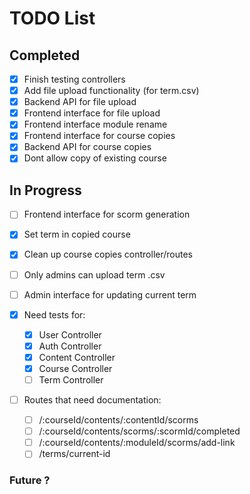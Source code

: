 
# TODO List

## Completed

- [x] Finish testing controllers
- [x] Add file upload functionality (for term.csv)
- [x] Backend API for file upload
- [x] Frontend interface for file upload
- [x] Frontend interface module rename
- [x] Frontend interface for course copies
- [x] Backend API for course copies
- [x] Dont allow copy of existing course

## In Progress

- [ ] Frontend interface for scorm generation

- [x] Set term in copied course
- [x] Clean up course copies controller/routes
- [ ] Only admins can upload term .csv
- [ ] Admin interface for updating current term

- [x] Need tests for:
  - [x] User Controller
  - [x] Auth Controller 
  - [x] Content Controller
  - [x] Course Controller
  - [ ] Term Controller

- [ ] Routes that need documentation:
  - [ ] /:courseId/contents/:contentId/scorms
  - [ ] /:courseId/contents/scorms/:scormId/completed
  - [ ] /:courseId/contents/:moduleId/scorms/add-link
  - [ ] /terms/current-id

### Future ?
